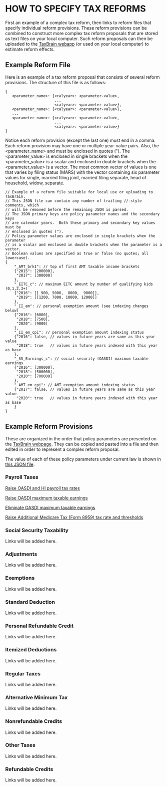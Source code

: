# HOW TO SPECIFY TAX REFORMS

First an example of a complex tax reform, then links to reform files
that specify individual reform provisions.  These reform provisions
can be combined to construct more complex tax reform proposals that
are stored as text files on your local computer.  Such reform
proposals can then be uploaded to the [TaxBrain
webapp](http://www.ospc.org/taxbrain/file/) (or used on your local
computer) to estimate reform effects.

## Example Reform File

Here is an example of a tax reform proposal that consists of several
reform provisions.  The structure of this file is as follows:

```
{
   <parameter_name>: {<calyear>: <parameter-value>,
                      ... 
                      <calyear>: <parameter-value>},
   <parameter_name>: {<calyear>: <parameter-value>},
   ...
   <parameter_name>: {<calyear>: <parameter-value>,
                      ... 
                      <calyear>: <parameter-value>}
}
```

Notice each reform provision (except the last one) must end in a
comma.  Each reform provision may have one or multiple year-value
pairs.  Also, the <parameter_name> and <calyear> must be enclosed in
quotes (").  The <parameter_value> is enclosed in single brackets when
the <parameter_value> is a scalar and enclosed in double brackets when
the <parameter_value> is a vector.  The most common vector of values
is one that varies by filing status (MARS) with the vector containing
six parameter values for single, married filing joint, married filing
separate, head of household, widow, separate.

```
// Example of a reform file suitable for local use or uploading to TaxBrain.
// This JSON file can contain any number of trailing //-style comments, which
// will be removed before the remaining JSON is parsed.
// The JSON primary keys are policy parameter names and the secondary keys
// are calendar years.  Both these primary and secondary key values must be
// enclosed in quotes (").
// Policy parameter values are enclosed in single brackets when the parameter
// is a scalar and enclosed in double brackets when the parameter is a vector.
// Boolean values are specified as true or false (no quotes; all lowercase).
{
    "_AMT_brk1": // top of first AMT taxable income brackets
    {"2015": [200000],
     "2017": [300000]
    },
    "_EITC_c": // maximum EITC amount by number of qualifying kids (0,1,2,3+)
    {"2016": [[ 900, 5000,  8000,  9000]],
     "2019": [[1200, 7000, 10000, 12000]]
    },
    "_II_em": // personal exemption amount (see indexing changes below)
    {"2016": [6000],
     "2018": [7500],
     "2020": [9000]
    },
    "_II_em_cpi": // personal exemption amount indexing status
    {"2016": false, // values in future years are same as this year value
     "2018": true   // values in future years indexed with this year as base
    },
    "_SS_Earnings_c": // social security (OASDI) maximum taxable earnings
    {"2016": [300000],
     "2018": [500000],
     "2020": [700000]
    },
    "_AMT_em_cpi": // AMT exemption amount indexing status
    {"2017": false, // values in future years are same as this year value
     "2020": true   // values in future years indexed with this year as base
    }
}
```

## Example Reform Provisions

These are organized in the order that policy parameters are presented
on the [TaxBrain webpage](http://www.ospc.org/taxbrain/).  They can be
copied and pasted into a file and then edited in order to represent a
complex reform proposal.

The value of each of these policy parameters under current law is
shown in [this JSON file](../current_law_policy.json).

### Payroll Taxes

[Raise OASDI and HI payroll tax rates](ptaxes0.txt)

[Raise OASDI maximum taxable earnings](ptaxes1.txt)

[Eliminate OASDI maximum taxable earnings](ptaxes2.txt)

[Raise Additional Medicare Tax (Form 8959) tax rate and
thresholds](ptaxes3.txt)

### Social Security Taxability

Links will be added here.

### Adjustments

Links will be added here.

### Exemptions

Links will be added here.

### Standard Deduction

Links will be added here.

### Personal Refundable Credit

Links will be added here.

### Itemized Deductions

Links will be added here.

### Regular Taxes

Links will be added here.

### Alternative Minimum Tax

Links will be added here.

### Nonrefundable Credits

Links will be added here.

### Other Taxes

Links will be added here.

### Refundable Credits

Links will be added here.

